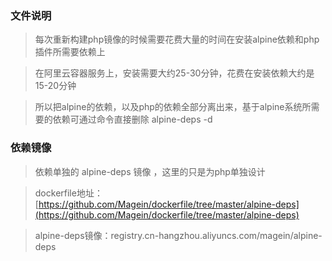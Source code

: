 ### 文件说明

   > 每次重新构建php镜像的时候需要花费大量的时间在安装alpine依赖和php插件所需要依赖上
   
   > 在阿里云容器服务上，安装需要大约25-30分钟，花费在安装依赖大约是15-20分钟
   
   > 所以把alpine的依赖，以及php的依赖全部分离出来，基于alpine系统所需要的依赖可通过命令直接删除 alpine-deps -d
   
### 依赖镜像

   > 依赖单独的 alpine-deps 镜像 ，这里的只是为php单独设计
    
   > dockerfile地址：[https://github.com/Magein/dockerfile/tree/master/alpine-deps](https://github.com/Magein/dockerfile/tree/master/alpine-deps)
   
   > alpine-deps镜像：registry.cn-hangzhou.aliyuncs.com/magein/alpine-deps